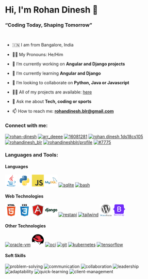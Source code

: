 <h1>Hi, I'm Rohan Dinesh 👋</h1>
<h3>“Coding Today, Shaping Tomorrow” </h3></br>

- 🇮🇳 I am from Bangalore, India 

- 👦🏻 My Pronouns: He/Him

- 🔭 I’m currently working on **Angular and Django projects**

- 🌱 I’m currently learning **Angular and Django**

- 👯 I’m looking to collaborate on **Python, Java or Javascript**

- 👨‍💻 All of my projects are available: [here](https://github.com/RohanDinesh?tab=repositories)

- 💬 Ask me about **Tech, coding or sports**

- 📫 How to reach me: **rohandinesh.blr@gmail.com**

<h3 align="left">Connect with me:</h3>
<p align="left">
<a href="https://linkedin.com/in/rohan-dinesh" target="blank"><img align="center" src="https://raw.githubusercontent.com/rahuldkjain/github-profile-readme-generator/master/src/images/icons/Social/linked-in-alt.svg" alt="rohan-dinesh" height="30" width="40" /></a>
<a href="https://instagram.com/arr_deeee" target="blank"><img align="center" src="https://raw.githubusercontent.com/rahuldkjain/github-profile-readme-generator/master/src/images/icons/Social/instagram.svg" alt="arr_deeee" height="30" width="40" /></a>
<a href="https://stackoverflow.com/users/16081281" target="blank"><img align="center" src="https://raw.githubusercontent.com/rahuldkjain/github-profile-readme-generator/master/src/images/icons/Social/stack-overflow.svg" alt="16081281" height="30" width="40" /></a>
<a href="https://www.youtube.com/c/rohan dinesh 1ds18cs105" target="blank"><img align="center" src="https://raw.githubusercontent.com/rahuldkjain/github-profile-readme-generator/master/src/images/icons/Social/youtube.svg" alt="rohan dinesh 1ds18cs105" height="30" width="40" /></a>
<a href="https://www.hackerrank.com/rohandinesh_blr" target="blank"><img align="center" src="https://raw.githubusercontent.com/rahuldkjain/github-profile-readme-generator/master/src/images/icons/Social/hackerrank.svg" alt="rohandinesh_blr" height="30" width="40" /></a>
<a href="https://auth.geeksforgeeks.org/user/rohandineshblr/profile" target="blank"><img align="center" src="https://raw.githubusercontent.com/rahuldkjain/github-profile-readme-generator/master/src/images/icons/Social/geeks-for-geeks.svg" alt="rohandineshblr/profile" height="30" width="40" /></a>
<a href="https://discord.gg/#7775" target="blank"><img align="center" src="https://raw.githubusercontent.com/rahuldkjain/github-profile-readme-generator/master/src/images/icons/Social/discord.svg" alt="#7775" height="30" width="40" /></a>
</p>

<h3 align="left">Languages and Tools:</h3>

<h4>Languages</h4>
<p align="left">
  <a href="https://www.java.com" target="_blank"><img src="https://raw.githubusercontent.com/devicons/devicon/master/icons/java/java-original.svg" alt="java" width="40" height="40"/></a>
  <a href="https://www.python.org" target="_blank"><img src="https://raw.githubusercontent.com/devicons/devicon/master/icons/python/python-original.svg" alt="python" width="40" height="40"/></a>
  <a href="https://developer.mozilla.org/en-US/docs/Web/JavaScript" target="_blank"><img src="https://raw.githubusercontent.com/devicons/devicon/master/icons/javascript/javascript-original.svg" alt="javascript" width="40" height="40"/></a>
  <a href="https://www.mysql.com/" target="_blank"><img src="https://raw.githubusercontent.com/devicons/devicon/master/icons/mysql/mysql-original-wordmark.svg" alt="mysql" width="40" height="40"/></a>
  <a href="https://www.sqlite.org/" target="_blank"><img src="https://www.vectorlogo.zone/logos/sqlite/sqlite-icon.svg" alt="sqlite" width="40" height="40"/></a>
  <a href="https://www.gnu.org/software/bash/" target="_blank"><img src="https://www.vectorlogo.zone/logos/gnu_bash/gnu_bash-icon.svg" alt="bash" width="40" height="40"/></a>
</p>

<h4>Web Technologies</h4>
<p align="left">
  <a href="https://www.w3.org/html/" target="_blank"><img src="https://raw.githubusercontent.com/devicons/devicon/master/icons/html5/html5-original-wordmark.svg" alt="html5" width="40" height="40"/></a>
  <a href="https://www.w3schools.com/css/" target="_blank"><img src="https://raw.githubusercontent.com/devicons/devicon/master/icons/css3/css3-original-wordmark.svg" alt="css3" width="40" height="40"/></a>
  <a href="https://angular.io" target="_blank"><img src="https://raw.githubusercontent.com/devicons/devicon/master/icons/angularjs/angularjs-original.svg" alt="angular" width="40" height="40"/></a>
  <a href="https://www.djangoproject.com/" target="_blank"><img src="https://raw.githubusercontent.com/devicons/devicon/master/icons/django/django-plain-wordmark.svg" alt="django" width="40" height="40"/></a>
  <a href="https://restfulapi.net/" target="_blank"><img src="https://www.vectorlogo.zone/logos/restfulapi/restfulapi-icon.svg" alt="restapi" width="40" height="40"/></a>
  <a href="https://tailwindcss.com/" target="_blank"><img src="https://www.vectorlogo.zone/logos/tailwindcss/tailwindcss-icon.svg" alt="tailwind" width="40" height="40"/></a>
  <a href="https://wordpress.org/" target="_blank"><img src="https://raw.githubusercontent.com/devicons/devicon/master/icons/wordpress/wordpress-original.svg" alt="wordpress" width="40" height="40"/></a>
  <a href="https://getbootstrap.com" target="_blank"><img src="https://raw.githubusercontent.com/devicons/devicon/master/icons/bootstrap/bootstrap-plain-wordmark.svg" alt="bootstrap" width="40" height="40"/></a>
</p>

<h4>Other Technologies</h4>
<p align="left">
  <a href="https://www.oracle.com/virtualization/technologies/vm.html" target="_blank"><img src="https://www.vectorlogo.zone/logos/oracle/oracle-icon.svg" alt="oracle-vm" width="40" height="40"/></a>
  <a href="https://www.oracle.com/linux/" target="_blank"><img src="https://raw.githubusercontent.com/devicons/devicon/master/icons/redhat/redhat-original.svg" alt="oracle-linux" width="40" height="40"/></a>
  <a href="https://www.oracle.com/cloud/" target="_blank"><img src="https://www.vectorlogo.zone/logos/oracle/oracle-icon.svg" alt="oci" width="40" height="40"/></a>
  <a href="https://git-scm.com/" target="_blank"><img src="https://www.vectorlogo.zone/logos/git-scm/git-scm-icon.svg" alt="git" width="40" height="40"/></a>
  <a href="https://kubernetes.io" target="_blank"><img src="https://www.vectorlogo.zone/logos/kubernetes/kubernetes-icon.svg" alt="kubernetes" width="40" height="40"/></a>
  <a href="https://www.tensorflow.org" target="_blank"><img src="https://www.vectorlogo.zone/logos/tensorflow/tensorflow-icon.svg" alt="tensorflow" width="40" height="40"/></a>
</p>

<h4>Soft Skills</h4>
<p align="left">
  <img src="https://cdn-icons-png.flaticon.com/512/2232/2232688.png" alt="problem-solving" width="40" height="40"/>
  <img src="https://cdn-icons-png.flaticon.com/512/2343/2343697.png" alt="communication" width="40" height="40"/>
  <img src="https://cdn-icons-png.flaticon.com/512/1570/1570887.png" alt="collaboration" width="40" height="40"/>
  <img src="https://cdn-icons-png.flaticon.com/512/3281/3281289.png" alt="leadership" width="40" height="40"/>
  <img src="https://cdn-icons-png.flaticon.com/512/2913/2913103.png" alt="adaptability" width="40" height="40"/>
  <img src="https://cdn-icons-png.flaticon.com/512/2232/2232688.png" alt="quick-learning" width="40" height="40"/>
  <img src="https://cdn-icons-png.flaticon.com/512/1570/1570937.png" alt="client-management" width="40" height="40"/>
</p>
